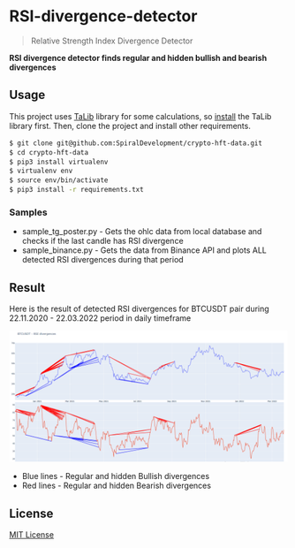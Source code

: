 # RSI-divergence-detector
> Relative Strength Index Divergence Detector

**RSI divergence detector finds regular and hidden bullish and bearish divergences**

## Usage

This project uses [TaLib](https://github.com/mrjbq7/ta-lib) library for some calculations, so [install](https://github.com/mrjbq7/ta-lib#installation) the TaLib library first.
Then, clone the project and install other requirements.

```bash
$ git clone git@github.com:SpiralDevelopment/crypto-hft-data.git
$ cd crypto-hft-data
$ pip3 install virtualenv
$ virtualenv env
$ source env/bin/activate
$ pip3 install -r requirements.txt
```

### Samples

- sample_tg_poster.py - Gets the ohlc data from local database and checks if the last candle has RSI divergence
- sample_binance.py - Gets the data from Binance API and plots ALL detected RSI divergences during that period

## Result

Here is the result of detected RSI divergences for BTCUSDT pair during 22.11.2020 - 22.03.2022 period in daily timeframe 

<p align="center"><img src="./btcusdt_divergences.PNG"></p>

- Blue lines - Regular and hidden Bullish divergences
- Red lines - Regular and hidden Bearish divergences 

## License
[MIT License](https://github.com/SpiralDevelopment/RSI-divergence-detector/blob/main/LICENSE)
